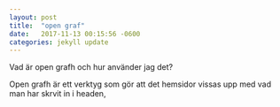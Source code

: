 ```yaml
---
layout: post
title:  "open graf"
date:   2017-11-13 00:15:56 -0600
categories: jekyll update
---
```


Vad är open grafh och hur använder jag det? 

Open grafh är ett verktyg som gör att det hemsidor vissas upp med vad man har skrvit in i headen, 
